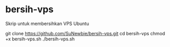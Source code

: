 # bersih-vps
Skrip untuk membersihkan VPS Ubuntu

git clone https://github.com/SuNewbie/bersih-vps.git
cd bersih-vps
chmod +x bersih-vps.sh
./bersih-vps.sh

